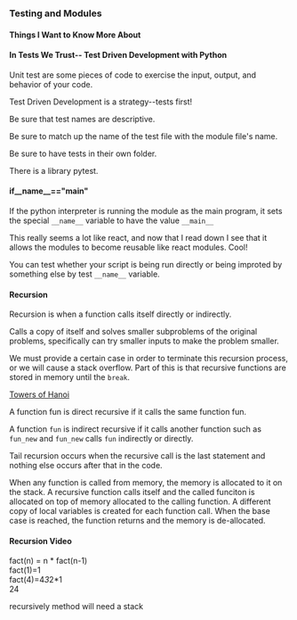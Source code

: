 ### Testing and Modules

#### Things I Want to Know More About

#### In Tests We Trust-- Test Driven Development with Python

Unit test are some pieces of code to exercise the input, output, and behavior of your code.

Test Driven Development is a strategy--tests first!

Be sure that test names are descriptive. 

Be sure to match up the name of the test file with the module file's name.

Be sure to have tests in their own folder.

There is a library pytest.

#### if__name__=="__main__"

If the python interpreter is running the module as the main program, it sets the special `__name__` variable to have the value `__main__`

This really seems a lot like react, and now that I read down I see that it allows the modules to become reusable like react modules. Cool!

You can test whether your script is being run directly or being improted by something else by test `__name__` variable. 

#### Recursion

Recursion is when a function calls itself directly or indirectly. 

Calls a copy of itself and solves smaller subproblems of the original problems, specifically can try smaller inputs to make the problem smaller. 

We must provide a certain case in order to terminate this recursion process, or we will cause a stack overflow. Part of this is that recursive functions are stored in memory until the `break`.

[Towers of Hanoi](https://www.geeksforgeeks.org/c-program-for-tower-of-hanoi/)

A function fun is direct recursive if it calls the same function fun.

A function `fun` is indirect recursive if it calls another function such as `fun_new` and `fun_new` calls `fun` indirectly or directly. 

Tail recursion occurs when the recursive call is the last statement and nothing else occurs after that in the code. 

When any function is called from memory, the memory is allocated to it on the stack. A recursive function calls itself and the called funciton is allocated on top of memory allocated to the calling function. A different copy of local variables is created for each function call. When the base case is reached, the function returns and the memory is de-allocated. 

#### Recursion Video

fact(n) = n * fact(n-1)<br>
fact(1)=1 <br>
fact(4)=4*3*2*1 <br>
24 <br>

recursively method will need a stack








